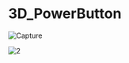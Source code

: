 # 3D_PowerButton
![Capture](https://user-images.githubusercontent.com/85948585/150368415-9fcabb38-5df3-48ac-87c4-5856b544f43f.JPG)

![2](https://user-images.githubusercontent.com/85948585/150368448-3e30fcb8-edff-4468-974d-7241e93040d6.JPG)
